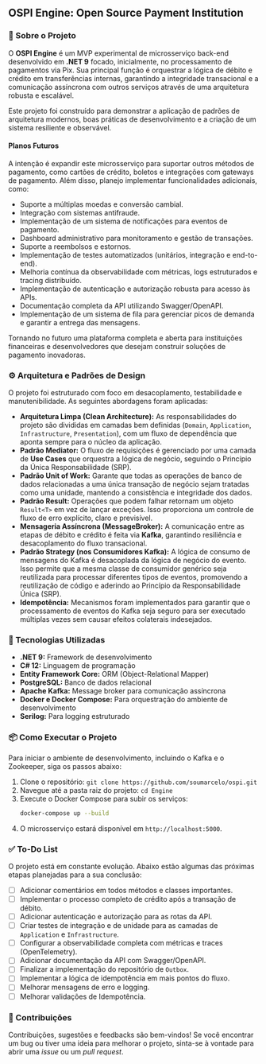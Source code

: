 ﻿## OSPI Engine: Open Source Payment Institution

### 📖 Sobre o Projeto

O **OSPI Engine** é um MVP experimental de microsserviço back-end desenvolvido em **.NET 9** focado, inicialmente, no processamento de pagamentos via Pix. Sua principal função é orquestrar a lógica de débito e crédito em transferências internas, garantindo a integridade transacional e a comunicação assíncrona com outros serviços através de uma arquitetura robusta e escalável.

Este projeto foi construído para demonstrar a aplicação de padrões de arquitetura modernos, boas práticas de desenvolvimento e a criação de um sistema resiliente e observável.

#### Planos Futuros

A intenção é expandir este microsserviço para suportar outros métodos de pagamento, como cartões de crédito, boletos e integrações com gateways de pagamento. Além disso, planejo implementar funcionalidades adicionais, como:
  * Suporte a múltiplas moedas e conversão cambial.
  * Integração com sistemas antifraude.
  * Implementação de um sistema de notificações para eventos de pagamento.
  * Dashboard administrativo para monitoramento e gestão de transações.
  * Suporte a reembolsos e estornos.
  * Implementação de testes automatizados (unitários, integração e end-to-end).
  * Melhoria contínua da observabilidade com métricas, logs estruturados e tracing distribuído.
  * Implementação de autenticação e autorização robusta para acesso às APIs.
  * Documentação completa da API utilizando Swagger/OpenAPI.
  * Implementação de um sistema de fila para gerenciar picos de demanda e garantir a entrega das mensagens.

Tornando no futuro uma plataforma completa e aberta para instituições financeiras e desenvolvedores que desejam construir soluções de pagamento inovadoras.

### ⚙️ Arquitetura e Padrões de Design

O projeto foi estruturado com foco em desacoplamento, testabilidade e manutenibilidade. As seguintes abordagens foram aplicadas:

  * **Arquitetura Limpa (Clean Architecture):** As responsabilidades do projeto são divididas em camadas bem definidas (`Domain`, `Application`, `Infrastructure`, `Presentation`), com um fluxo de dependência que aponta sempre para o núcleo da aplicação.
  * **Padrão Mediator:** O fluxo de requisições é gerenciado por uma camada de **Use Cases** que orquestra a lógica de negócio, seguindo o Princípio da Única Responsabilidade (SRP).
  * **Padrão Unit of Work:** Garante que todas as operações de banco de dados relacionadas a uma única transação de negócio sejam tratadas como uma unidade, mantendo a consistência e integridade dos dados.
  * **Padrão Result:** Operações que podem falhar retornam um objeto `Result<T>` em vez de lançar exceções. Isso proporciona um controle de fluxo de erro explícito, claro e previsível.
  * **Mensageria Assíncrona (MessageBroker):** A comunicação entre as etapas de débito e crédito é feita via **Kafka**, garantindo resiliência e desacoplamento do fluxo transacional.
  * **Padrão Strategy (nos Consumidores Kafka):** A lógica de consumo de mensagens do Kafka é desacoplada da lógica de negócio do evento. Isso permite que a mesma classe de consumidor genérico seja reutilizada para processar diferentes tipos de eventos, promovendo a reutilização de código e aderindo ao Princípio da Responsabilidade Única (SRP).
  * **Idempotência:** Mecanismos foram implementados para garantir que o processamento de eventos do Kafka seja seguro para ser executado múltiplas vezes sem causar efeitos colaterais indesejados.

### 🚀 Tecnologias Utilizadas

  * **.NET 9:** Framework de desenvolvimento
  * **C\# 12:** Linguagem de programação
  * **Entity Framework Core:** ORM (Object-Relational Mapper)
  * **PostgreSQL:** Banco de dados relacional
  * **Apache Kafka:** Message broker para comunicação assíncrona
  * **Docker e Docker Compose:** Para orquestração do ambiente de desenvolvimento
  * **Serilog:** Para logging estruturado

### 📦 Como Executar o Projeto

Para iniciar o ambiente de desenvolvimento, incluindo o Kafka e o Zookeeper, siga os passos abaixo:

1.  Clone o repositório: `git clone https://github.com/soumarcelo/ospi.git`
2.  Navegue até a pasta raiz do projeto: `cd Engine`
3.  Execute o Docker Compose para subir os serviços:
    ```bash
    docker-compose up --build
    ```
4.  O microsserviço estará disponível em `http://localhost:5000`.

### ✅ To-Do List

O projeto está em constante evolução. Abaixo estão algumas das próximas etapas planejadas para a sua conclusão:

  * [ ] Adicionar comentários em todos métodos e classes importantes.
  * [ ] Implementar o processo completo de crédito após a transação de débito.
  * [ ] Adicionar autenticação e autorização para as rotas da API.
  * [ ] Criar testes de integração e de unidade para as camadas de `Application` e `Infrastructure`.
  * [ ] Configurar a observabilidade completa com métricas e traces (OpenTelemetry).
  * [ ] Adicionar documentação da API com Swagger/OpenAPI.
  * [ ] Finalizar a implementação do repositório de `Outbox`.
  * [ ] Implementar a lógica de idempotência em mais pontos do fluxo.
  * [ ] Melhorar mensagens de erro e logging.
  * [ ] Melhorar validações de Idempotência.

### 🙋 Contribuições

Contribuições, sugestões e feedbacks são bem-vindos\! Se você encontrar um bug ou tiver uma ideia para melhorar o projeto, sinta-se à vontade para abrir uma *issue* ou um *pull request*.